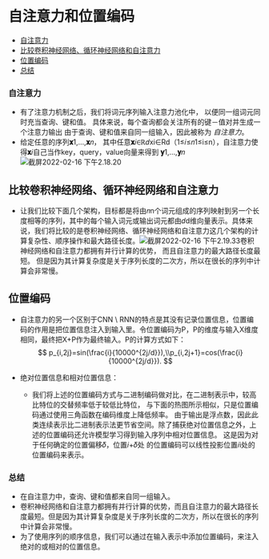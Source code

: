 # 自注意力和位置编码

  - [自注意力](#自注意力)
  - [比较卷积神经网络、循环神经网络和自注意力](#比较卷积神经网络循环神经网络和自注意力)
  - [位置编码](#位置编码)
  - [总结](#总结)



### 自注意力
- 有了注意力机制之后，我们将词元序列输入注意力池化中， 以便同一组词元同时充当查询、键和值。 具体来说，每个查询都会关注所有的键－值对并生成一个注意力输出 由于查询、键和值来自同一组输入，因此被称为 *自注意力*。
- 给定任意的序列**𝐱**1,…,**𝐱**𝑛， 其中任意**𝐱**𝑖∈ℝ𝑑xi∈Rd（1≤𝑖≤𝑛1≤i≤n），自注意力使得**𝐱**𝑖自己当作key，query，value向量来得到 **𝐲**1,…,**𝐲**𝑛![截屏2022-02-16 下午2.18.20](/Users/duhe/Documents/67-01.png)

## 比较卷积神经网络、循环神经网络和自注意力

- 让我们比较下面几个架构，目标都是将由𝑛n个词元组成的序列映射到另一个长度相等的序列，其中的每个输入词元或输出词元都由𝑑d维向量表示。具体来说，我们将比较的是卷积神经网络、循环神经网络和自注意力这几个架构的计算复杂性、顺序操作和最大路径长度。![截屏2022-02-16 下午2.19.33](/Users/duhe/Documents/67-02.png)卷积神经网络和自注意力都拥有并行计算的优势， 而且自注意力的最大路径长度最短。 但是因为其计算复杂度是关于序列长度的二次方，所以在很长的序列中计算会非常慢。

## 位置编码

- 自注意力的另一个区别于CNN \ RNN的特点是其没有记录位置信息，位置编码的作用是把位置信息注入到输入里。令位置编码为P，P的维度与输入X维度相同，最终把X+P作为最终输入。P的计算方式如下：
  $$
  p_{i,2j}=sin(\frac{i}{10000^{2j/d}}),\\p_{i,2j+1}=cos(\frac{i}{10000^{2j/d}}).
  $$

- 绝对位置信息和相对位置信息：

  - 我们将上述的位置编码方式与二进制编码做对比，在二进制表示中，较高比特位的交替频率低于较低比特位， 与下面的热图所示相似，只是位置编码通过使用三角函数在编码维度上降低频率。 由于输出是浮点数，因此此类连续表示比二进制表示法更节省空间。除了捕获绝对位置信息之外，上述的位置编码还允许模型学习得到输入序列中相对位置信息。 这是因为对于任何确定的位置偏移𝛿，位置𝑖+𝛿处 的位置编码可以线性投影位置𝑖i处的位置编码来表示。

### 总结

- 在自注意力中，查询、键和值都来自同一组输入。
- 卷积神经网络和自注意力都拥有并行计算的优势，而且自注意力的最大路径长度最短。但是因为其计算复杂度是关于序列长度的二次方，所以在很长的序列中计算会非常慢。
- 为了使用序列的顺序信息，我们可以通过在输入表示中添加位置编码，来注入绝对的或相对的位置信息。



